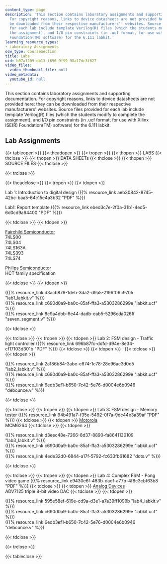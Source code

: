 ```yaml
---
content_type: page
description: 'This section contains laboratory assignments and supporting documentation.
  For copyright reasons, links to device datasheets are not provided here: they can
  be downloaded from their respective manufacturers'' websites. Source files provided
  for each lab include template Verilog(R) files (which the students modify to complete
  the assignment), and I/O pin constraints (in .ucf format, for use with Xilinx ISE(R)
  Foundation(TM) software) for the 6.111 labkit.'
learning_resource_types:
- Laboratory Assignments
ocw_type: CourseSection
title: Labs
uid: b07a1209-db13-f696-9f99-98a17dc3f627
video_files:
  video_thumbnail_file: null
video_metadata:
  youtube_id: null
---
```


This section contains laboratory assignments and supporting documentation. For copyright reasons, links to device datasheets are not provided here: they can be downloaded from their respective manufacturers' websites. Source files provided for each lab include template Verilog(R) files (which the students modify to complete the assignment), and I/O pin constraints (in .ucf format, for use with Xilinx ISE(R) Foundation(TM) software) for the 6.111 labkit.

Lab Assignments
---------------

{{< tableopen >}}
{{< theadopen >}}
{{< tropen >}}
{{< thopen >}}
LABS
{{< thclose >}}
{{< thopen >}}
DATA SHEETs
{{< thclose >}}
{{< thopen >}}
SOURCE FILES
{{< thclose >}}

{{< trclose >}}

{{< theadclose >}}
{{< tropen >}}
{{< tdopen >}}


Lab 1: Introduction to digital design ({{% resource_link aeb30842-8745-42bc-baa5-64c15e4a3b32 "PDF" %}})

Lab1: Report template ({{% resource_link ebed3c7e-2f0a-31b1-4ed5-6d0cd9a64400 "PDF" %}})


{{< tdclose >}}
{{< tdopen >}}


[Fairchild Semiconductor](http://www.fairchildsemi.com/)  
74LS00  
74LS04  
74LS163A  
74LS393  
74LS74

[Philips Semiconductor](https://www.mouser.com/manufacturer/philips-semiconductors/?gclid=Cj0KCQjwsZKJBhC0ARIsAJ96n3UpfI0N8WW8IW6dlFKRG2SgtaRG8CpynKsI0NiCIfNDuebb096JuaUaAmbzEALw_wcB)  
HCT family specification


{{< tdclose >}}
{{< tdopen >}}


({{% resource_link d3acb876-1deb-3da2-d9a5-2196f06c9705 "lab1\_labkit.v" %}})  
({{% resource_link c690d0a9-ba0c-85af-ffa3-a5303286299e "labkit.ucf" %}})  
({{% resource_link 8c9a4dbb-6e44-dadb-eab5-5296cda026ff "seven\_segment.v" %}})


{{< tdclose >}}

{{< trclose >}}
{{< tropen >}}
{{< tdopen >}}
Lab 2: FSM design - Traffic light controller ({{% resource_link 696b87fc-ddfd-d94e-8e34-cf17103d301b "PDF" %}})
{{< tdclose >}}
{{< tdopen >}}
 
{{< tdclose >}}
{{< tdopen >}}


({{% resource_link 2a186b84-3abe-e874-1c78-28e96ac3d0d5 "lab2\_labkit.v" %}})  
({{% resource_link c690d0a9-ba0c-85af-ffa3-a5303286299e "labkit.ucf" %}})  
({{% resource_link 6edb3ef1-b650-7c42-5e76-d0004e6b0946 "debounce.v" %}})


{{< tdclose >}}

{{< trclose >}}
{{< tropen >}}
{{< tdopen >}}
Lab 3: FSM design - Memory tester ({{% resource_link 94b491a7-f35e-5492-0f7a-9dc44e3a39af "PDF" %}})
{{< tdclose >}}
{{< tdopen >}}
[Motorola](http://www.motorola.com/)  
MCM6264
{{< tdclose >}}
{{< tdopen >}}


({{% resource_link d3eec48e-7266-8d37-8890-fa8641130109 "lab3\_labkit.v" %}})  
({{% resource_link c690d0a9-ba0c-85af-ffa3-a5303286299e "labkit.ucf" %}})  
({{% resource_link 4ede32d0-6844-a17f-5792-fc633fb61682 "dots.v" %}})


{{< tdclose >}}

{{< trclose >}}
{{< tropen >}}
{{< tdopen >}}
Lab 4: Complex FSM - Pong video game ({{% resource_link e9430e6f-483b-dadf-a77b-4f8c3cbf63b8 "PDF" %}})
{{< tdclose >}}
{{< tdopen >}}
[Analog Devices](http://www.analog.com/)  
ADV7125 triple 8-bit video DAC
{{< tdclose >}}
{{< tdopen >}}


({{% resource_link 595e58ef-619e-cd9a-d3e1-a7a39ff1099b "lab4\_labkit.v" %}})  
({{% resource_link c690d0a9-ba0c-85af-ffa3-a5303286299e "labkit.ucf" %}})  
({{% resource_link 6edb3ef1-b650-7c42-5e76-d0004e6b0946 "debounce.v" %}})


{{< tdclose >}}

{{< trclose >}}

{{< tableclose >}}